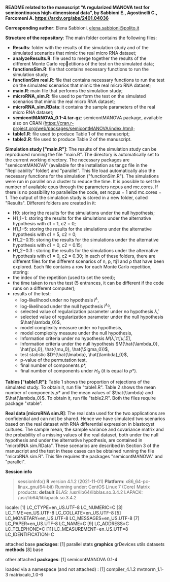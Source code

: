 **README related to the manuscript ”A regularized MANOVA test for 
semicontinuous high-dimensional data”, by Sabbioni E., Agostinelli C., Farcomeni A. https://arxiv.org/abs/2401.04036**


**Corresponding author**: Elena Sabbioni, elena.sabbioni@polito.it


**Structure of the repository**: The main folder contains the following files:
  - **Results**: folder with the results of the simulation study and of the simulated scenarios that
mimic the real micro RNA dataset;
  - **analyzeResults.R**: file used to merge together the results of the different Monte Carlo repetitions of the test on the simulated data;
  - **functionsSim.R**: file that contains necessary functions to run the simulation study;
  - **functionSim real.R**: file that contains necessary functions to run the test on the simulated
                            scenarios that mimic the real micro RNA dataset;
  - **main.R**: main file that performs the simulation study;
  - **microRNA_sim.R**: file used to perform the test on the simulated scenarios that mimic the real
                        micro RNA dataset;
  - **microRNA_sim.RData**: it contains the sample parameters of the real micro RNA dataset;
  - **semicontMANOVA_0.1-4.tar-gz**: semicontMANOVA package, available also on CRAN (https://cran.r-project.org/web/packages/semicontMANOVA/index.html);
  - **table1.R**: file used to produce Table 1 of the manuscript;
  - **table2.R**: file used to produce Table 2 of the manuscript.

    
**Simulation study ["main.R"]**: The results of the simulation study can be reproduced running
the file "main.R". The directory is automatically set to the current working directory. The necessary
packages are "semicontMANOVA" (available for the installation as tar.gz file in the ”Replicability”
folder) and "parallel". This file load automatically also the necessary functions for the simulation
("functionSim.R").
The simulations were run in parallel on a cluster to reduce the time. It is possible to set the
number of available cpus through the parameters ncpus and mc.cores. If there is no possibility to
parallelize the code, set ncpus = 1 and mc.cores = 1.
The output of the simulation study is stored in a new folder, called "Results". Different folders
are created in it:
  - H0: storing the results for the simulations under the null hypothesis;
  - H1_1−1: storing the results for the simulations under the alternative hypothesis with c1 = 1,
            c2 = 0;
  - H1_1−5: storing the results for the simulations under the alternative hypothesis with c1 = 5,
            c2 = 0;
  - H1_2−0.15: storing the results for the simulations under the alternative hypothesis with
               c1 = 0, c2 = 0.15;
  - H1_2−0.3 : storing the results for the simulations under the alternative hypothesis with
               c1 = 0, c2 = 0.30;
In each of these folders, there are different files for the different scenarios of n, p, πj1 and ρ that
have been explored. Each file contains a row for each Monte Carlo repetition, storing:
  - the index of the repetition (used to set the seed);
  - the time taken to run the test (5 entrances, it can be different if the code runs on a different
computer);
  - results of the test:
    - log-likelihood under no hypothesis $l^λ$,
    - log-likelihood under the null hypothesis $l^{λ_0}$,
    - selected value of regularization parameter under no hypothesis $\hat{\lambda}$,
    - selected value of regularization parameter under the null hypothesis $\hat{\lambda_0}$,
    - model complexity measure under no hypothesis,
    - model complexity measure under the null hypothesis,
    - Information criteria under no hypothesis $M(\hat{\lambda}, \hat{\pi}, \hat{\mu}, \hat{\Sigma})$,
    - Information criteria under the null hypothesis $M(\hat{\lambda_0}, \hat{\pi_0}, \hat{\mu_0}, \hat{\Sigma_0})$,
    - test statistic $D^{\hat{\lmabda}, \hat{\lambda}_0}$,
    - p-value of the permutation test,
    - final number of components $p*$,
    - final number of components under $H_0$ (it is equal to $p*$).
      
**Tables ["table1.R"]**: Table 1 shows the proportion of rejections of the simulated study. To
obtain it, run file "table1.R". Table 2 shows the mean number of components $p*$ and the mean
values of $\hat{\lambda} and $\hat{\lambda_0}$. To obtain it, run file "table2.R". Both the files require package "xtable".

**Real data [microRNA sim.R]**: The real data used for the two applications are confidential and
can not be shared. Hence we have simulated two scenarios based on the real dataset with RNA
differential expression in blastocyst cultures. The sample mean, the sample variance and covariance
matrix and the probability of a missing values of the real dataset, both under the null hypothesis
and under the alternative hypothesis, are contained in "microRNA sim.RData". These scenarios
are described in Section 3 of the manuscript and the test in these cases can be obtained running
the file "microRNA sim.R". This file requires the packages "semicontMANOVA" and "parallel".


**Session info**
> sessionInfo()
**R** version 4.1.2 (2021-11-01)
**Platform**: x86_64-pc-linux_gnu(64-bit)
Running under: CentOS Linux 7 (Core)
Matrix products: **default**
BLAS: /usr/lib64/libblas.so.3.4.2
LAPACK: /usr/lib64/liblapack.so.3.4.2

locale:
[1]  LC_CTYPE=en_US.UTF-8       LC_NUMERIC=C
[3]  LC_TIME=en_US.UTF-8        LC_COLLATE=en_US.UTF-8
[5]  LC_MONETARY=en_US.UTF-8    LC_MESSAGES=en_US.UTF-8
[7]  LC_PAPER=en_US.UTF-8       LC_NAME=C
[9]  LC_ADDRESS=C               LC_TELEPHONE=C
[11] LC_MEASUREMENT=en_US.UTF=8 LC_IDENTIFICATION=C

attached base **packages**:
[1] parallel   stats   **graphics**   grDevices   utils   datasets  **methods**
[8] base

other attached **packages**:
[1] semicontMANOVA 0.1-4

loaded via a namespace (and not attached) :
[1] compiler_4.1.2   mvtnorm_1.1-3   matrixcalc_1.0-6
